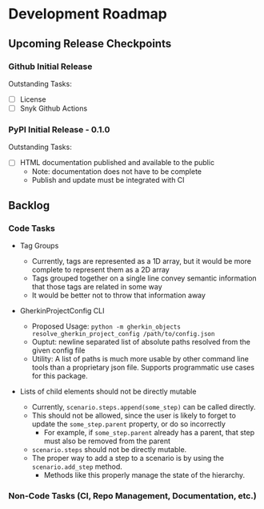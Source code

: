 # Development Roadmap

## Upcoming Release Checkpoints

### Github Initial Release

Outstanding Tasks:

- [ ] License
- [ ] Snyk Github Actions

### PyPI Initial Release - 0.1.0

Outstanding Tasks:

- [ ] HTML documentation published and available to the public 
    - Note: documentation does not have to be complete
    - Publish and update must be integrated with CI

## Backlog

### Code Tasks

- Tag Groups
    - Currently, tags are represented as a 1D array, but it would be more complete to represent them as a 2D array
    - Tags grouped together on a single line convey semantic information that those tags are related in some way
    - It would be better not to throw that information away
   
- GherkinProjectConfig CLI
    - Proposed Usage: `python -m gherkin_objects resolve_gherkin_project_config /path/to/config.json`
    - Ouptut: newline separated list of absolute paths resolved from the given config file 
    - Utility: A list of paths is much more usable by other command line tools than a proprietary json file.  Supports programmatic use cases for this package.

- Lists of child elements should not be directly mutable
    - Currently, `scenario.steps.append(some_step)` can be called directly.  
    - This should not be allowed, since the user is likely to forget to update the `some_step.parent` property, or do so incorrectly 
        - For example, if `some_step.parent` already has a parent, that step must also be removed from the parent
    - `scenario.steps` should not be directly mutable.
    - The proper way to add a step to a scenario is by using the `scenario.add_step` method.
        - Methods like this properly manage the state of the hierarchy.


### Non-Code Tasks (CI, Repo Management, Documentation, etc.)